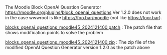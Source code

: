 The Moodle Block OpenAI Question Generator
https://moodle.org/plugins/block_openai_questions
Ver 1.2.0 does not work in the case wwwroot is like https://foo.bar/moodle (not like https://foor.bar).

[blocks_openai_questions_moodle45_2024121400.patch](https://github.com/kita-toshihiro/moodle-patches/blob/main/blocks_openai_questions_moodle45_2024121400.patch) :
The patch file that shows modification points to solve the problem

[blocks_openai_questions_moodle45_2024121400.zip](https://github.com/kita-toshihiro/moodle-patches/raw/refs/heads/main/blocks_openai_questions_moodle45_2024121400.zip) :
The zip file of the modified OpenAI Question Generator version 1.2.0 as the patch above
